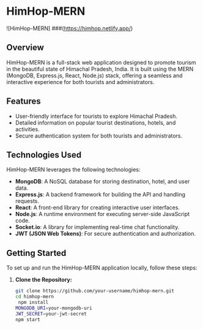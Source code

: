 # HimHop-MERN

![HimHop-MERN]
###(https://himhop.netlify.app/)

## Overview

HimHop-MERN is a full-stack web application designed to promote tourism in the beautiful state of Himachal Pradesh, India. It is built using the MERN (MongoDB, Express.js, React, Node.js) stack, offering a seamless and interactive experience for both tourists and administrators.


## Features

- User-friendly interface for tourists to explore Himachal Pradesh.
- Detailed information on popular tourist destinations, hotels, and activities.
- Secure authentication system for both tourists and administrators.
  
## Technologies Used

HimHop-MERN leverages the following technologies:

- **MongoDB**: A NoSQL database for storing destination, hotel, and user data.
- **Express.js**: A backend framework for building the API and handling requests.
- **React**: A front-end library for creating interactive user interfaces.
- **Node.js**: A runtime environment for executing server-side JavaScript code.
- **Socket.io**: A library for implementing real-time chat functionality.
- **JWT (JSON Web Tokens)**: For secure authentication and authorization.

## Getting Started

To set up and run the HimHop-MERN application locally, follow these steps:

1. **Clone the Repository:**

   ```bash
   git clone https://github.com/your-username/himhop-mern.git
   cd himhop-mern
    npm install
   MONGODB_URI=your-mongodb-uri
   JWT_SECRET=your-jwt-secret
   npm start


